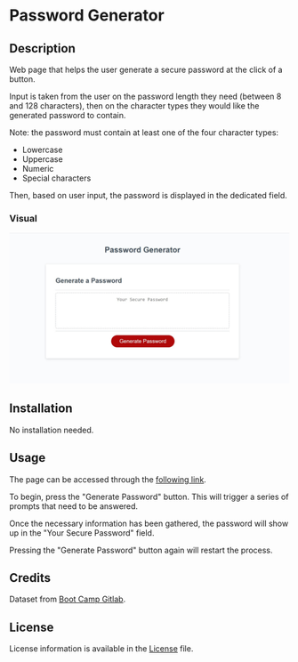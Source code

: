 # Password Generator


## Description

Web page that helps the user generate a secure password at the click of a button.

Input is taken from the user on the password length they need (between 8 and 128 characters), then on the character types they would like the generated password to contain. 

Note: the password must contain at least one of the four character types:
 * Lowercase
 * Uppercase
 * Numeric
 * Special characters

Then, based on user input, the password is displayed in the dedicated field. 

### Visual 

![Password Generator](images/picture.jpg)

## Installation
No installation needed. 

## Usage
The page can be accessed through the [following link](https://dsciocan.github.io/Password-Generator).

To begin, press the "Generate Password" button. This will trigger a series of prompts that need to be answered. 

Once the necessary information has been gathered, the password will show up in the "Your Secure Password" field. 

Pressing the "Generate Password" button again will restart the process. 

## Credits
Dataset from [Boot Camp Gitlab](https://git.bootcampcontent.com/uk-edx-16-week/UK-VIRT-FE-PT-09-2023-U-LOLC).

## License
License information is available in the [License](LICENSE) file.
